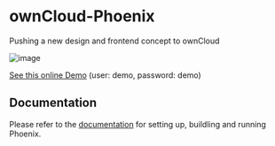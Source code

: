 # ownCloud-Phoenix

Pushing a new design and frontend concept to ownCloud

![image](https://user-images.githubusercontent.com/25989331/63966638-fd4e0080-ca9b-11e9-931a-8dd9bf3ba82f.png)

[See this online Demo](https://phoenix.owncloud.com/custom/phoenix/index.html#/login) (user: demo, password: demo)

## Documentation

Please refer to the [documentation](https://owncloud.github.io/ocis/getting-started/) for setting up, buildling and running Phoenix.

